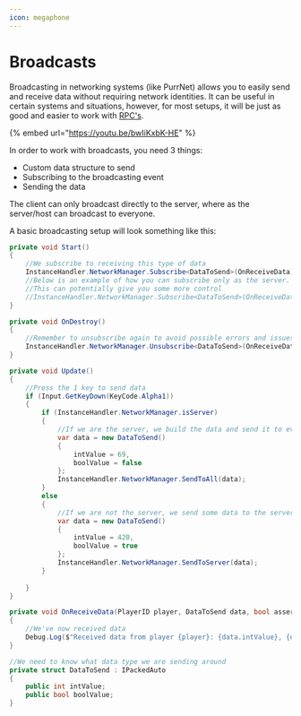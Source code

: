```yaml
---
icon: megaphone
---
```


# Broadcasts

Broadcasting in networking systems (like PurrNet) allows you to easily send and receive data without requiring network identities. It can be useful in certain systems and situations, however, for most setups, it will be just as good and easier to work with [RPC's](remote-procedure-call-rpc/).

{% embed url="https://youtu.be/bwIiKxbK-HE" %}

In order to work with broadcasts, you need 3 things:

* Custom data structure to send
* Subscribing to the broadcasting event
* Sending the data

The client can only broadcast directly to the server, where as the server/host can broadcast to everyone.

A basic broadcasting setup will look something like this:

```csharp
private void Start()
{
    //We subscribe to receiving this type of data
    InstanceHandler.NetworkManager.Subscribe<DataToSend>(OnReceiveData);
    //Below is an example of how you can subscribe only as the server. False for client
    //This can potentially give you some more control
    //InstanceHandler.NetworkManager.Subscribe<DataToSend>(OnReceiveData, true);
}

private void OnDestroy()
{
    //Remember to unsubscribe again to avoid possible errors and issues
    InstanceHandler.NetworkManager.Unsubscribe<DataToSend>(OnReceiveData);
}

private void Update()
{
    //Press the 1 key to send data
    if (Input.GetKeyDown(KeyCode.Alpha1))
    {
        if (InstanceHandler.NetworkManager.isServer)
        {
            //If we are the server, we build the data and send it to every player
            var data = new DataToSend()
            {
                intValue = 69,
                boolValue = false
            };
            InstanceHandler.NetworkManager.SendToAll(data);
        }
        else
        {
            //If we are not the server, we send some data to the server
            var data = new DataToSend()
            {
                intValue = 420,
                boolValue = true
            };
            InstanceHandler.NetworkManager.SendToServer(data);
        }
        
    }
}

private void OnReceiveData(PlayerID player, DataToSend data, bool asserver)
{
    //We've now received data
    Debug.Log($"Received data from player {player}: {data.intValue}, {data.boolValue}");
}

//We need to know what data type we are sending around
private struct DataToSend : IPackedAuto
{
    public int intValue;
    public bool boolValue;
}
```
